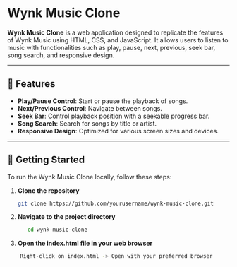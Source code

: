 # Wynk Music Clone

**Wynk Music Clone** is a web application designed to replicate the features of Wynk Music using HTML, CSS, and JavaScript. It allows users to listen to music with functionalities such as play, pause, next, previous, seek bar, song search, and responsive design.

---

## 🎵 Features

- **Play/Pause Control**: Start or pause the playback of songs.
- **Next/Previous Control**: Navigate between songs.
- **Seek Bar**: Control playback position with a seekable progress bar.
- **Song Search**: Search for songs by title or artist.
- **Responsive Design**: Optimized for various screen sizes and devices.

---

## 🚀 Getting Started

To run the Wynk Music Clone locally, follow these steps:

1. **Clone the repository**

   ```bash
   git clone https://github.com/yourusername/wynk-music-clone.git
   
2. **Navigate to the project directory**


   ```bash
      cd wynk-music-clone

4. **Open the index.html file in your web browser**


  ```bash
      Right-click on index.html -> Open with your preferred browser



